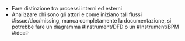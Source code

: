 - Fare distinzione tra processi interni ed esterni
- Analizzare chi sono gli attori e come iniziano tali flussi #issue/doc/missing, manca completamente la documentazione, si potrebbe fare un diagramma #Instrument/DFD o un #Instrument/BPM #idea💡